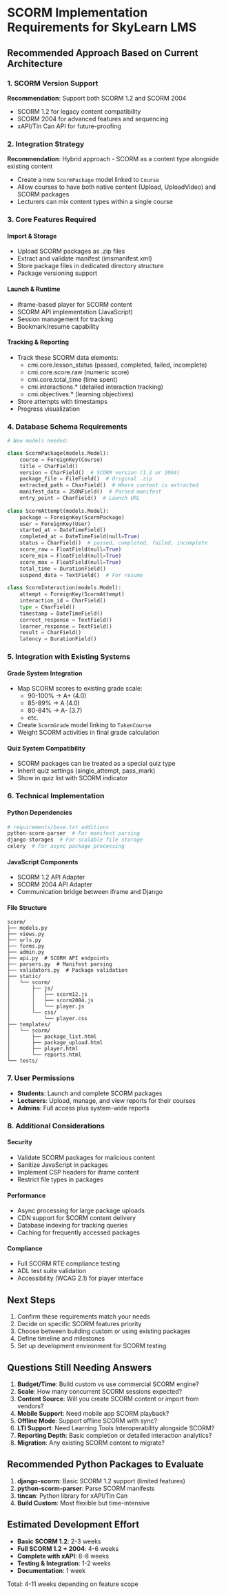 # SCORM Implementation Requirements for SkyLearn LMS

## Recommended Approach Based on Current Architecture

### 1. **SCORM Version Support**
**Recommendation**: Support both SCORM 1.2 and SCORM 2004
- SCORM 1.2 for legacy content compatibility
- SCORM 2004 for advanced features and sequencing
- xAPI/Tin Can API for future-proofing

### 2. **Integration Strategy**
**Recommendation**: Hybrid approach - SCORM as a content type alongside existing content
- Create a new `ScormPackage` model linked to `Course`
- Allow courses to have both native content (Upload, UploadVideo) and SCORM packages
- Lecturers can mix content types within a single course

### 3. **Core Features Required**

#### Import & Storage
- Upload SCORM packages as .zip files
- Extract and validate manifest (imsmanifest.xml)
- Store package files in dedicated directory structure
- Package versioning support

#### Launch & Runtime
- iframe-based player for SCORM content
- SCORM API implementation (JavaScript)
- Session management for tracking
- Bookmark/resume capability

#### Tracking & Reporting
- Track these SCORM data elements:
  - cmi.core.lesson_status (passed, completed, failed, incomplete)
  - cmi.core.score.raw (numeric score)
  - cmi.core.total_time (time spent)
  - cmi.interactions.* (detailed interaction tracking)
  - cmi.objectives.* (learning objectives)
- Store attempts with timestamps
- Progress visualization

### 4. **Database Schema Requirements**

```python
# New models needed:

class ScormPackage(models.Model):
    course = ForeignKey(Course)
    title = CharField()
    version = CharField()  # SCORM version (1.2 or 2004)
    package_file = FileField()  # Original .zip
    extracted_path = CharField()  # Where content is extracted
    manifest_data = JSONField()  # Parsed manifest
    entry_point = CharField()  # Launch URL
    
class ScormAttempt(models.Model):
    package = ForeignKey(ScormPackage)
    user = ForeignKey(User)
    started_at = DateTimeField()
    completed_at = DateTimeField(null=True)
    status = CharField()  # passed, completed, failed, incomplete
    score_raw = FloatField(null=True)
    score_min = FloatField(null=True)
    score_max = FloatField(null=True)
    total_time = DurationField()
    suspend_data = TextField()  # For resume
    
class ScormInteraction(models.Model):
    attempt = ForeignKey(ScormAttempt)
    interaction_id = CharField()
    type = CharField()
    timestamp = DateTimeField()
    correct_response = TextField()
    learner_response = TextField()
    result = CharField()
    latency = DurationField()
```

### 5. **Integration with Existing Systems**

#### Grade System Integration
- Map SCORM scores to existing grade scale:
  - 90-100% → A+ (4.0)
  - 85-89% → A (4.0)
  - 80-84% → A- (3.7)
  - etc.
- Create `ScormGrade` model linking to `TakenCourse`
- Weight SCORM activities in final grade calculation

#### Quiz System Compatibility
- SCORM packages can be treated as a special quiz type
- Inherit quiz settings (single_attempt, pass_mark)
- Show in quiz list with SCORM indicator

### 6. **Technical Implementation**

#### Python Dependencies
```python
# requirements/base.txt additions
python-scorm-parser  # For manifest parsing
django-storages  # For scalable file storage
celery  # For async package processing
```

#### JavaScript Components
- SCORM 1.2 API Adapter
- SCORM 2004 API Adapter
- Communication bridge between iframe and Django

#### File Structure
```
scorm/
├── models.py
├── views.py
├── urls.py
├── forms.py
├── admin.py
├── api.py  # SCORM API endpoints
├── parsers.py  # Manifest parsing
├── validators.py  # Package validation
├── static/
│   └── scorm/
│       ├── js/
│       │   ├── scorm12.js
│       │   ├── scorm2004.js
│       │   └── player.js
│       └── css/
│           └── player.css
├── templates/
│   └── scorm/
│       ├── package_list.html
│       ├── package_upload.html
│       ├── player.html
│       └── reports.html
└── tests/
```

### 7. **User Permissions**

- **Students**: Launch and complete SCORM packages
- **Lecturers**: Upload, manage, and view reports for their courses
- **Admins**: Full access plus system-wide reports

### 8. **Additional Considerations**

#### Security
- Validate SCORM packages for malicious content
- Sanitize JavaScript in packages
- Implement CSP headers for iframe content
- Restrict file types in packages

#### Performance
- Async processing for large package uploads
- CDN support for SCORM content delivery
- Database indexing for tracking queries
- Caching for frequently accessed packages

#### Compliance
- Full SCORM RTE compliance testing
- ADL test suite validation
- Accessibility (WCAG 2.1) for player interface

## Next Steps

1. Confirm these requirements match your needs
2. Decide on specific SCORM features priority
3. Choose between building custom or using existing packages
4. Define timeline and milestones
5. Set up development environment for SCORM testing

## Questions Still Needing Answers

1. **Budget/Time**: Build custom vs use commercial SCORM engine?
2. **Scale**: How many concurrent SCORM sessions expected?
3. **Content Source**: Will you create SCORM content or import from vendors?
4. **Mobile Support**: Need mobile app SCORM playback?
5. **Offline Mode**: Support offline SCORM with sync?
6. **LTI Support**: Need Learning Tools Interoperability alongside SCORM?
7. **Reporting Depth**: Basic completion or detailed interaction analytics?
8. **Migration**: Any existing SCORM content to migrate?

## Recommended Python Packages to Evaluate

1. **django-scorm**: Basic SCORM 1.2 support (limited features)
2. **python-scorm-parser**: Parse SCORM manifests
3. **tincan**: Python library for xAPI/Tin Can
4. **Build Custom**: Most flexible but time-intensive

## Estimated Development Effort

- **Basic SCORM 1.2**: 2-3 weeks
- **Full SCORM 1.2 + 2004**: 4-6 weeks
- **Complete with xAPI**: 6-8 weeks
- **Testing & Integration**: 1-2 weeks
- **Documentation**: 1 week

Total: 4-11 weeks depending on feature scope